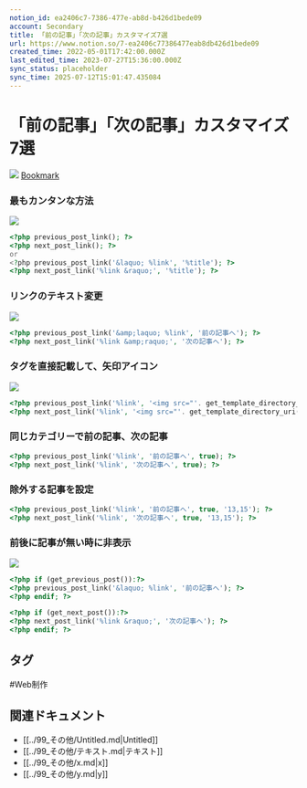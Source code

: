 ```yaml
---
notion_id: ea2406c7-7386-477e-ab8d-b426d1bede09
account: Secondary
title: 「前の記事」「次の記事」カスタマイズ7選
url: https://www.notion.so/7-ea2406c77386477eab8db426d1bede09
created_time: 2022-05-01T17:42:00.000Z
last_edited_time: 2023-07-27T15:36:00.000Z
sync_status: placeholder
sync_time: 2025-07-12T15:01:47.435084
---
```

# 「前の記事」「次の記事」カスタマイズ7選

![](https://prod-files-secure.s3.us-west-2.amazonaws.com/d58fe38c-a9d4-4466-aed9-85604b7b2c6d/a1da60c0-395e-41d6-96c7-112f10a12fab/Untitled.png?X-Amz-Algorithm=AWS4-HMAC-SHA256&X-Amz-Content-Sha256=UNSIGNED-PAYLOAD&X-Amz-Credential=ASIAZI2LB4665L4QREBR%2F20250719%2Fus-west-2%2Fs3%2Faws4_request&X-Amz-Date=20250719T061824Z&X-Amz-Expires=3600&X-Amz-Security-Token=IQoJb3JpZ2luX2VjEIX%2F%2F%2F%2F%2F%2F%2F%2F%2F%2FwEaCXVzLXdlc3QtMiJGMEQCICBKYZTEW3jOZEGX28mB9iiF4QDi4jdzf9YPMAMZlvgTAiB5CNSPQTDpU6nXIpmkA0%2BX9gU4YfpVWAtlsFGu2%2FTKMyqIBAie%2F%2F%2F%2F%2F%2F%2F%2F%2F%2F8BEAAaDDYzNzQyMzE4MzgwNSIMC2w0nt153clVsuVWKtwDcfHJREq7fjjEdnoOvgweHLd7wrqxLgNczLVV5hroqZNP2nvWtJStzDmAYfIga%2FSVtGnw78ABt37oYVyf%2BDtxMkvbHkrMZWz9Fjs0gP0xk7sxFCvIPYgp%2BlPhSMJ9fwFS2vr4%2Fv7SEAuZ7r9hiI%2Fb5PLkNMW3%2BM2LSt1tAAMR5unevDJJv2JMrJf1kktbd9N9PxZAgA0YSMzcivGCxlvzOzqPpx%2Fu87vv79JyzTFdf0bWf3EZLXRlj%2FYDatCtkz9VsBkTuCkNx9kgsIvZvs3Mm1pA4DYmcbV0UFbdkX%2BJmZj0dKuAl3VG6Q%2B5%2FEzpwlX6m2qLZK3sqZZeHSpfAE98KxX9NC65ZkAqA4RzUpffBLRO6xlzXaUOB7lUIZG4N3AqpvIXwQMNt5mdQPwKGSzvEabljWxyMRV3f2KGjvw3jAAA%2BAZdPddOS1D0VKwif4psTnJZAtNEsy%2FdtaQWYfKF9qFO769yUjqEFIU%2F0gZf%2FMGwuhEV%2B3QUXgzWY%2Fqqezg2D63lOKyi92lzi2s9BrC3RFdgwhYU44Hir9oBN7C%2BBc%2BAtT6FcZCaTK6K6%2FpLlulD10IXONdeSCYa0X%2B1pR9aKwuN6k9QC6ocdlXLWFNBu7GXAfXqVgpieicoc0Ew9cTswwY6pgET7%2BpzslxAHSUIFKNdQJoow1wnBFRuK4rbnNDLm7IEWBXjHye3PKFrWFUeQ5FPnqvKDM%2FY54iLDV1litqiUvRNOcptpYW8uGxpG9GjynGVqujSVZDqHq8LZgsEPxWAp0suyoscJaVDyFgmVM6jsC%2FjOerKjT3oN92lk4dIAIccmXNJ0ZUEBgz7o1pREiMaM%2FCLUt21%2BIw89PTN8S%2Bqcwugioxnh2aR&X-Amz-Signature=c572ad1cbb8b6d8762dd62fbfaee159b371d3c8463437b05d17e8020898ba765&X-Amz-SignedHeaders=host&x-amz-checksum-mode=ENABLED&x-id=GetObject)
[Bookmark](https://www.itti.jp/web-design/wp-prev-nexr/)
### 最もカンタンな方法
![](https://prod-files-secure.s3.us-west-2.amazonaws.com/d58fe38c-a9d4-4466-aed9-85604b7b2c6d/1a4f5864-e62c-4284-9632-efe01c4a8f8d/Untitled.png?X-Amz-Algorithm=AWS4-HMAC-SHA256&X-Amz-Content-Sha256=UNSIGNED-PAYLOAD&X-Amz-Credential=ASIAZI2LB4665L4QREBR%2F20250719%2Fus-west-2%2Fs3%2Faws4_request&X-Amz-Date=20250719T061824Z&X-Amz-Expires=3600&X-Amz-Security-Token=IQoJb3JpZ2luX2VjEIX%2F%2F%2F%2F%2F%2F%2F%2F%2F%2FwEaCXVzLXdlc3QtMiJGMEQCICBKYZTEW3jOZEGX28mB9iiF4QDi4jdzf9YPMAMZlvgTAiB5CNSPQTDpU6nXIpmkA0%2BX9gU4YfpVWAtlsFGu2%2FTKMyqIBAie%2F%2F%2F%2F%2F%2F%2F%2F%2F%2F8BEAAaDDYzNzQyMzE4MzgwNSIMC2w0nt153clVsuVWKtwDcfHJREq7fjjEdnoOvgweHLd7wrqxLgNczLVV5hroqZNP2nvWtJStzDmAYfIga%2FSVtGnw78ABt37oYVyf%2BDtxMkvbHkrMZWz9Fjs0gP0xk7sxFCvIPYgp%2BlPhSMJ9fwFS2vr4%2Fv7SEAuZ7r9hiI%2Fb5PLkNMW3%2BM2LSt1tAAMR5unevDJJv2JMrJf1kktbd9N9PxZAgA0YSMzcivGCxlvzOzqPpx%2Fu87vv79JyzTFdf0bWf3EZLXRlj%2FYDatCtkz9VsBkTuCkNx9kgsIvZvs3Mm1pA4DYmcbV0UFbdkX%2BJmZj0dKuAl3VG6Q%2B5%2FEzpwlX6m2qLZK3sqZZeHSpfAE98KxX9NC65ZkAqA4RzUpffBLRO6xlzXaUOB7lUIZG4N3AqpvIXwQMNt5mdQPwKGSzvEabljWxyMRV3f2KGjvw3jAAA%2BAZdPddOS1D0VKwif4psTnJZAtNEsy%2FdtaQWYfKF9qFO769yUjqEFIU%2F0gZf%2FMGwuhEV%2B3QUXgzWY%2Fqqezg2D63lOKyi92lzi2s9BrC3RFdgwhYU44Hir9oBN7C%2BBc%2BAtT6FcZCaTK6K6%2FpLlulD10IXONdeSCYa0X%2B1pR9aKwuN6k9QC6ocdlXLWFNBu7GXAfXqVgpieicoc0Ew9cTswwY6pgET7%2BpzslxAHSUIFKNdQJoow1wnBFRuK4rbnNDLm7IEWBXjHye3PKFrWFUeQ5FPnqvKDM%2FY54iLDV1litqiUvRNOcptpYW8uGxpG9GjynGVqujSVZDqHq8LZgsEPxWAp0suyoscJaVDyFgmVM6jsC%2FjOerKjT3oN92lk4dIAIccmXNJ0ZUEBgz7o1pREiMaM%2FCLUt21%2BIw89PTN8S%2Bqcwugioxnh2aR&X-Amz-Signature=e8efeab62390f0b2e5bd9940b237dc75f11352750753800eec5ebe62b6fa6122&X-Amz-SignedHeaders=host&x-amz-checksum-mode=ENABLED&x-id=GetObject)
```php
<?php previous_post_link(); ?>
<?php next_post_link(); ?>
or
<?php previous_post_link('&laquo; %link', '%title'); ?>
<?php next_post_link('%link &raquo;', '%title'); ?>
```
### リンクのテキスト変更
![](https://prod-files-secure.s3.us-west-2.amazonaws.com/d58fe38c-a9d4-4466-aed9-85604b7b2c6d/57130499-8b74-42c4-9dad-7a63b81c4801/Untitled.png?X-Amz-Algorithm=AWS4-HMAC-SHA256&X-Amz-Content-Sha256=UNSIGNED-PAYLOAD&X-Amz-Credential=ASIAZI2LB4665L4QREBR%2F20250719%2Fus-west-2%2Fs3%2Faws4_request&X-Amz-Date=20250719T061824Z&X-Amz-Expires=3600&X-Amz-Security-Token=IQoJb3JpZ2luX2VjEIX%2F%2F%2F%2F%2F%2F%2F%2F%2F%2FwEaCXVzLXdlc3QtMiJGMEQCICBKYZTEW3jOZEGX28mB9iiF4QDi4jdzf9YPMAMZlvgTAiB5CNSPQTDpU6nXIpmkA0%2BX9gU4YfpVWAtlsFGu2%2FTKMyqIBAie%2F%2F%2F%2F%2F%2F%2F%2F%2F%2F8BEAAaDDYzNzQyMzE4MzgwNSIMC2w0nt153clVsuVWKtwDcfHJREq7fjjEdnoOvgweHLd7wrqxLgNczLVV5hroqZNP2nvWtJStzDmAYfIga%2FSVtGnw78ABt37oYVyf%2BDtxMkvbHkrMZWz9Fjs0gP0xk7sxFCvIPYgp%2BlPhSMJ9fwFS2vr4%2Fv7SEAuZ7r9hiI%2Fb5PLkNMW3%2BM2LSt1tAAMR5unevDJJv2JMrJf1kktbd9N9PxZAgA0YSMzcivGCxlvzOzqPpx%2Fu87vv79JyzTFdf0bWf3EZLXRlj%2FYDatCtkz9VsBkTuCkNx9kgsIvZvs3Mm1pA4DYmcbV0UFbdkX%2BJmZj0dKuAl3VG6Q%2B5%2FEzpwlX6m2qLZK3sqZZeHSpfAE98KxX9NC65ZkAqA4RzUpffBLRO6xlzXaUOB7lUIZG4N3AqpvIXwQMNt5mdQPwKGSzvEabljWxyMRV3f2KGjvw3jAAA%2BAZdPddOS1D0VKwif4psTnJZAtNEsy%2FdtaQWYfKF9qFO769yUjqEFIU%2F0gZf%2FMGwuhEV%2B3QUXgzWY%2Fqqezg2D63lOKyi92lzi2s9BrC3RFdgwhYU44Hir9oBN7C%2BBc%2BAtT6FcZCaTK6K6%2FpLlulD10IXONdeSCYa0X%2B1pR9aKwuN6k9QC6ocdlXLWFNBu7GXAfXqVgpieicoc0Ew9cTswwY6pgET7%2BpzslxAHSUIFKNdQJoow1wnBFRuK4rbnNDLm7IEWBXjHye3PKFrWFUeQ5FPnqvKDM%2FY54iLDV1litqiUvRNOcptpYW8uGxpG9GjynGVqujSVZDqHq8LZgsEPxWAp0suyoscJaVDyFgmVM6jsC%2FjOerKjT3oN92lk4dIAIccmXNJ0ZUEBgz7o1pREiMaM%2FCLUt21%2BIw89PTN8S%2Bqcwugioxnh2aR&X-Amz-Signature=e15a6bf7677a496fb27fe5ccfbb453e2f46ebabd782391b2206c0fb47945bb32&X-Amz-SignedHeaders=host&x-amz-checksum-mode=ENABLED&x-id=GetObject)
```php
<?php previous_post_link('&amp;laquo; %link', '前の記事へ'); ?>
<?php next_post_link('%link &amp;raquo;', '次の記事へ'); ?>
```
### タグを直接記載して、矢印アイコン
![](https://prod-files-secure.s3.us-west-2.amazonaws.com/d58fe38c-a9d4-4466-aed9-85604b7b2c6d/8b521a0f-689d-494a-9d92-965ab83df86a/Untitled.png?X-Amz-Algorithm=AWS4-HMAC-SHA256&X-Amz-Content-Sha256=UNSIGNED-PAYLOAD&X-Amz-Credential=ASIAZI2LB4665L4QREBR%2F20250719%2Fus-west-2%2Fs3%2Faws4_request&X-Amz-Date=20250719T061824Z&X-Amz-Expires=3600&X-Amz-Security-Token=IQoJb3JpZ2luX2VjEIX%2F%2F%2F%2F%2F%2F%2F%2F%2F%2FwEaCXVzLXdlc3QtMiJGMEQCICBKYZTEW3jOZEGX28mB9iiF4QDi4jdzf9YPMAMZlvgTAiB5CNSPQTDpU6nXIpmkA0%2BX9gU4YfpVWAtlsFGu2%2FTKMyqIBAie%2F%2F%2F%2F%2F%2F%2F%2F%2F%2F8BEAAaDDYzNzQyMzE4MzgwNSIMC2w0nt153clVsuVWKtwDcfHJREq7fjjEdnoOvgweHLd7wrqxLgNczLVV5hroqZNP2nvWtJStzDmAYfIga%2FSVtGnw78ABt37oYVyf%2BDtxMkvbHkrMZWz9Fjs0gP0xk7sxFCvIPYgp%2BlPhSMJ9fwFS2vr4%2Fv7SEAuZ7r9hiI%2Fb5PLkNMW3%2BM2LSt1tAAMR5unevDJJv2JMrJf1kktbd9N9PxZAgA0YSMzcivGCxlvzOzqPpx%2Fu87vv79JyzTFdf0bWf3EZLXRlj%2FYDatCtkz9VsBkTuCkNx9kgsIvZvs3Mm1pA4DYmcbV0UFbdkX%2BJmZj0dKuAl3VG6Q%2B5%2FEzpwlX6m2qLZK3sqZZeHSpfAE98KxX9NC65ZkAqA4RzUpffBLRO6xlzXaUOB7lUIZG4N3AqpvIXwQMNt5mdQPwKGSzvEabljWxyMRV3f2KGjvw3jAAA%2BAZdPddOS1D0VKwif4psTnJZAtNEsy%2FdtaQWYfKF9qFO769yUjqEFIU%2F0gZf%2FMGwuhEV%2B3QUXgzWY%2Fqqezg2D63lOKyi92lzi2s9BrC3RFdgwhYU44Hir9oBN7C%2BBc%2BAtT6FcZCaTK6K6%2FpLlulD10IXONdeSCYa0X%2B1pR9aKwuN6k9QC6ocdlXLWFNBu7GXAfXqVgpieicoc0Ew9cTswwY6pgET7%2BpzslxAHSUIFKNdQJoow1wnBFRuK4rbnNDLm7IEWBXjHye3PKFrWFUeQ5FPnqvKDM%2FY54iLDV1litqiUvRNOcptpYW8uGxpG9GjynGVqujSVZDqHq8LZgsEPxWAp0suyoscJaVDyFgmVM6jsC%2FjOerKjT3oN92lk4dIAIccmXNJ0ZUEBgz7o1pREiMaM%2FCLUt21%2BIw89PTN8S%2Bqcwugioxnh2aR&X-Amz-Signature=d36dcab2b1c817baed345dc406fff53fda2716aa2685fad6804adbd81e6e3d37&X-Amz-SignedHeaders=host&x-amz-checksum-mode=ENABLED&x-id=GetObject)
```php
<?php previous_post_link('%link', '<img src="'. get_template_directory_uri().'/img/icon-prev.svg" alt="前のニュースへ" width="7"/>前の記事へ'); ?>
<?php next_post_link('%link', '<img src="'. get_template_directory_uri().'/img/icon-next.svg" alt="次のニュースへ" width="7"/>次の記事へ'); ?>
```
### 同じカテゴリーで前の記事、次の記事
```php
<?php previous_post_link('%link', '前の記事へ', true); ?>
<?php next_post_link('%link', '次の記事へ', true); ?>
```
### 除外する記事を設定
```php
<?php previous_post_link('%link', '前の記事へ', true, '13,15'); ?>
<?php next_post_link('%link', '次の記事へ', true, '13,15'); ?>
```
### 前後に記事が無い時に非表示
![](https://prod-files-secure.s3.us-west-2.amazonaws.com/d58fe38c-a9d4-4466-aed9-85604b7b2c6d/4e55e758-1fad-4aba-9fb4-8fe59886a123/Untitled.png?X-Amz-Algorithm=AWS4-HMAC-SHA256&X-Amz-Content-Sha256=UNSIGNED-PAYLOAD&X-Amz-Credential=ASIAZI2LB4665L4QREBR%2F20250719%2Fus-west-2%2Fs3%2Faws4_request&X-Amz-Date=20250719T061824Z&X-Amz-Expires=3600&X-Amz-Security-Token=IQoJb3JpZ2luX2VjEIX%2F%2F%2F%2F%2F%2F%2F%2F%2F%2FwEaCXVzLXdlc3QtMiJGMEQCICBKYZTEW3jOZEGX28mB9iiF4QDi4jdzf9YPMAMZlvgTAiB5CNSPQTDpU6nXIpmkA0%2BX9gU4YfpVWAtlsFGu2%2FTKMyqIBAie%2F%2F%2F%2F%2F%2F%2F%2F%2F%2F8BEAAaDDYzNzQyMzE4MzgwNSIMC2w0nt153clVsuVWKtwDcfHJREq7fjjEdnoOvgweHLd7wrqxLgNczLVV5hroqZNP2nvWtJStzDmAYfIga%2FSVtGnw78ABt37oYVyf%2BDtxMkvbHkrMZWz9Fjs0gP0xk7sxFCvIPYgp%2BlPhSMJ9fwFS2vr4%2Fv7SEAuZ7r9hiI%2Fb5PLkNMW3%2BM2LSt1tAAMR5unevDJJv2JMrJf1kktbd9N9PxZAgA0YSMzcivGCxlvzOzqPpx%2Fu87vv79JyzTFdf0bWf3EZLXRlj%2FYDatCtkz9VsBkTuCkNx9kgsIvZvs3Mm1pA4DYmcbV0UFbdkX%2BJmZj0dKuAl3VG6Q%2B5%2FEzpwlX6m2qLZK3sqZZeHSpfAE98KxX9NC65ZkAqA4RzUpffBLRO6xlzXaUOB7lUIZG4N3AqpvIXwQMNt5mdQPwKGSzvEabljWxyMRV3f2KGjvw3jAAA%2BAZdPddOS1D0VKwif4psTnJZAtNEsy%2FdtaQWYfKF9qFO769yUjqEFIU%2F0gZf%2FMGwuhEV%2B3QUXgzWY%2Fqqezg2D63lOKyi92lzi2s9BrC3RFdgwhYU44Hir9oBN7C%2BBc%2BAtT6FcZCaTK6K6%2FpLlulD10IXONdeSCYa0X%2B1pR9aKwuN6k9QC6ocdlXLWFNBu7GXAfXqVgpieicoc0Ew9cTswwY6pgET7%2BpzslxAHSUIFKNdQJoow1wnBFRuK4rbnNDLm7IEWBXjHye3PKFrWFUeQ5FPnqvKDM%2FY54iLDV1litqiUvRNOcptpYW8uGxpG9GjynGVqujSVZDqHq8LZgsEPxWAp0suyoscJaVDyFgmVM6jsC%2FjOerKjT3oN92lk4dIAIccmXNJ0ZUEBgz7o1pREiMaM%2FCLUt21%2BIw89PTN8S%2Bqcwugioxnh2aR&X-Amz-Signature=ce37dcf3f9f47006e7e94c62ecf2a2171f3c280499eb69c7952f554ebafd54ea&X-Amz-SignedHeaders=host&x-amz-checksum-mode=ENABLED&x-id=GetObject)
```php
<?php if (get_previous_post()):?>
<?php previous_post_link('&laquo; %link', '前の記事へ'); ?>
<?php endif; ?>

<?php if (get_next_post()):?>
<?php next_post_link('%link &raquo;', '次の記事へ'); ?>
<?php endif; ?>
```

## タグ

#Web制作 

## 関連ドキュメント

- [[../99_その他/Untitled.md|Untitled]]
- [[../99_その他/テキスト.md|テキスト]]
- [[../99_その他/x.md|x]]
- [[../99_その他/y.md|y]]
